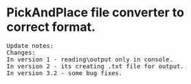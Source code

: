 # PickAndPlace file converter to correct format.
<pre>
Update notes:
Changes:
In version 1 - reading\output only in console.
In version 2 - its creating .txt file for output.
In version 3.2 - some bug fixes.
<pre>
